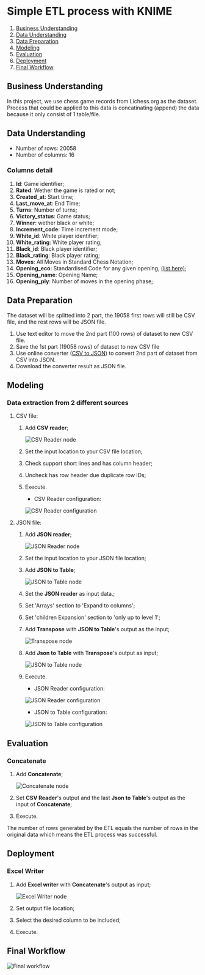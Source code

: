 # Simple ETL process with KNIME

1. [Business Understanding](#Business-Understanding)
2. [Data Understanding](#Data-Understanding)
3. [Data Preparation](#Data-Preparation)
4. [Modeling](#.Modeling)
5. [Evaluation](#Evaluation)
6. [Deployment](#Deployment)
7. [Final Workflow](#Final-Workflow)

## Business Understanding

In this project, we use chess game records from Lichess.org as the dataset. Process that could be applied to this data is concatinating (append) the data because it only consist of 1 table/file.

## Data Understanding

- Number of rows: 20058
- Number of columns: 16

### Columns detail

1. **Id**: Game identifier;
2. **Rated**: Wether the game is rated or not;
3. **Created_at**: Start time;
4. **Last_move_at**: End Time;
5. **Turns**: Number of turns;
6. **Victory_status**: Game status;
7. **Winner**: wether black or white;
8. **Increment_code**: Time increment mode;
9. **White_id**: White player identifier;
10. **White_rating**: White player rating;
11. **Black_id**: Black player identifier;
12. **Black_rating**: Black player rating;
13. **Moves**: All Moves in Standard Chess Notation;
14. **Opening_eco**: Standardised Code for any given opening, [(list here)](https://www.365chess.com/eco.php);
15. **Opening_name**: Opening Name;
16. **Opening_ply**: Number of moves in the opening phase;

## Data Preparation

The dataset will be splitted into 2 part, the 19058 first rows will still be CSV file, and the rest rows will be JSON file.

1. Use text editor to move the 2nd part (100 rows) of dataset to new CSV file.
2. Save the 1st part (19058 rows) of dataset to new CSV file
3. Use online converter ([CSV to JSON](https://www.csvjson.com/csv2json)) to convert 2nd part of dataset from CSV into JSON.
4. Download the converter result as JSON file.

## Modeling

### Data extraction from 2 different sources

1. CSV file:
    1. Add **CSV reader**;

        ![CSV Reader node][csvreader]
    1. Set the input location to your CSV file location;
    1. Check support short lines and has column header;
    1. Uncheck has row header due duplicate row IDs;
    1. Execute.

        - CSV Reader configuration:

        ![CSV Reader configuration][csvreaderconf]
2. JSON file:
    1. Add **JSON reader**;

        ![JSON Reader node][jsonreader]
    1. Set the input location to your JSON file location;
    1. Add **JSON to Table**;

        ![JSON to Table node][json2table]
    1. Set the **JSON reader** as input data.;
    1. Set 'Arrays' section to 'Expand to columns';
    1. Set 'children Expansion' section to 'only up to level 1';
    1. Add **Transpose** with **JSON to Table**'s output as the input;

        ![Transpose node][transpose]
    1. Add **Json to Table** with **Transpose**'s output as input;

        ![JSON to Table node][json2table2]
    1. Execute.

        - JSON Reader configuration:

        ![JSON Reader configuration][jsonreaderconf]
        - JSON to Table configuration:

        ![JSON to Table configuration][json2tableconf]

## Evaluation

### Concatenate

1. Add **Concatenate**;

    ![Concatenate node][concatenate]
1. Set **CSV Reader**'s output and the last **Json to Table**'s output as the input of **Concatenate**;
1. Execute.

The number of rows generated by the ETL equals the number of rows in the original data which means the ETL process was successful.

## Deployment

### Excel Writer

1. Add **Excel writer** with **Concatenate**'s output as input;

    ![Excel Writer node][excelwriter]
1. Set output file location;
1. Select the desired column to be included;
1. Execute.

## Final Workflow

![Final workflow][finalworkflow]

[csvreader]: ./images/csvreader.png "CSV Reader node"
[csvreaderconf]: ./images/csvreaderconf.png "CSV Reader configuration"
[jsonreader]: ./images/jsonreader.png "JSON Reader node"
[jsonreaderconf]: ./images/jsonreaderconf.png "JSON Reader configuration"
[json2table]: ./images/json2table.png "JSON to Table node"
[json2table2]: ./images/json2table2.png "JSON to Table node"
[transpose]: ./images/transpose.png "Transpose node"
[json2tableconf]: ./images/json2tableconf.png "JSON to Table configuration"
[concatenate]: ./images/concatenate.png "Concatenate node"
[excelwriter]: ./images/excelwriter.png "Excel Writer node"
[finalworkflow]: ./images/final.png "Final workflow"
